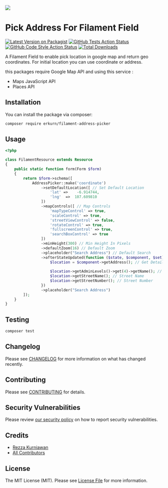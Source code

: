 <img src="https://banners.beyondco.de/Filament%20Address%20Picker.png?theme=light&packageManager=composer+require&packageName=erkurn%2Ffilament-address-picker&pattern=anchorsAway&style=style_2&description=Google+Map+API&md=1&showWatermark=0&fontSize=125px&images=globe&widths=300&heights=300" />

# Pick Address For Filament Field

[![Latest Version on Packagist](https://img.shields.io/packagist/v/erkurn/filament-address-picker.svg?style=flat-square)](https://packagist.org/packages/erkurn/filament-address-picker)
[![GitHub Tests Action Status](https://img.shields.io/github/workflow/status/erkurn/filament-address-picker/run-tests?label=tests)](https://github.com/erkurn/filament-address-picker/actions?query=workflow%3Arun-tests+branch%3Amain)
[![GitHub Code Style Action Status](https://img.shields.io/github/workflow/status/erkurn/filament-address-picker/Check%20&%20fix%20styling?label=code%20style)](https://github.com/erkurn/filament-address-picker/actions?query=workflow%3A"Check+%26+fix+styling"+branch%3Amain)
[![Total Downloads](https://img.shields.io/packagist/dt/erkurn/filament-address-picker.svg?style=flat-square)](https://packagist.org/packages/erkurn/filament-address-picker)

A Filament Field to enable pick location in google map and return geo coordinates.
For initial location you can use coordinate or address.

this packages require Google Map API and using this service : 
- Maps JavaScript API
- Places API

## Installation

You can install the package via composer:

```bash
composer require erkurn/filament-address-picker
```

## Usage

```php
<?php

class FilamentResource extends Resource
{
    public static function form(Form $form)
    {
        return $form->schema([
            AddressPicker::make('coordinate')
                ->setDefaultLocation([ // Set Default Location
                    'lat' =>    -6.914744,
                    'lng'  =>  107.609810
                ])
                ->mapControls([ // Map Controls
                    'mapTypeControl' => true,
                    'scaleControl' => true,
                    'streetViewControl' => false,
                    'rotateControl' => true,
                    'fullscreenControl' => true,
                    'searchBoxControl' => true
                ])
                ->minHeight(300) // Min Height In Pixels
                ->defaultZoom(16) // Default Zoom
                ->placeholder("Search Address") // Default Search
                ->afterStateUpdated(function ($state, $component, $set) {
                    $location = $component->getAddress(); // Get Details Location After Pick Location
                    
                    $location->getAdminLevels()->get(4)->getName(); // Post Code
                    $location->getStreetName(); // Street Name
                    $location->getStreetNumber(); // Street Number
                })
                ->placeholder("Search Address")
        ]);  
    }
}
```

## Testing

```bash
composer test
```

## Changelog

Please see [CHANGELOG](CHANGELOG.md) for more information on what has changed recently.

## Contributing

Please see [CONTRIBUTING](https://github.com/erkurn/.github/blob/main/CONTRIBUTING.md) for details.

## Security Vulnerabilities

Please review [our security policy](../../security/policy) on how to report security vulnerabilities.

## Credits

- [Rezza Kurniawan](https://github.com/erkurn)
- [All Contributors](../../contributors)

## License

The MIT License (MIT). Please see [License File](LICENSE.md) for more information.

